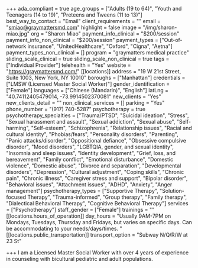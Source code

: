 +++
ada_compliant = true
age_groups = ["Adults (19 to 64)", "Youth and Teenagers (14 to 19)", "Preteens and Tweens (11 to 13)"]
best_way_to_contact = "Email"
client_requirements = ""
email = "smiao@graymattersmd.com"
highlight = false
image = "/img/sharon-miao.jpg"
org = "Sharon Miao"
payment_info_clinical = "$200/session"
payment_info_non_clinical = "$200/session"
payment_types = ["Out-of-network insurance", "UnitedHealthcare", "Oxford", "Cigna", "Aetna"]
payment_types_non_clinical = []
program = "graymatters medical practice"
sliding_scale_clinical = true
sliding_scale_non_clinical = true
tags = ["Individual Provider"]
telehealth = "Yes"
website = "https://graymattersmd.com/"
[[locations]]
address = "19 W 21st Street, Suite 1003, New York, NY 10010"
boroughs = ["Manhattan"]
credentials = ["LMSW (Licensed Master Social Worker)"]
gender_identification = ["Female"]
languages = ["Chinese (Mandarin)", "English"]
latLng = "40.74112405479014, -73.9914502370081"
new_clients = "Yes"
new_clients_detail = ""
non_clinical_services = []
parking = "Yes"
phone_number = "(917) 740-5287"
psychotherapy = true
psychotherapy_specialties = ["Trauma/PTSD", "Suicidal ideation", "Stress", "Sexual harassment and assault", "Sexual addiction", "Sexual abuse", "Self-harming", "Self-esteem", "Schizophrenia", "Relationship issues", "Racial and cultural identity", "Phobias/fears", "Personality disorders", "Parenting", "Panic attacks/disorder", "Oppositional defiance", "Obsessive compulsive disorder", "Mood disorders", "LGBTQIA, gender, and sexual identity", "Insomnia and sleep issues", "Identity development", "Grief, loss, and bereavement", "Family conflict", "Emotional disturbance", "Domestic violence", "Domestic abuse", "Divorce and separation", "Developmental disorders", "Depression", "Cultural adjustment", "Coping skills", "Chronic pain", "Chronic illness", "Caregiver stress and support", "Bipolar disorder", "Behavioral issues", "Attachment issues", "ADHD", "Anxiety", "Anger management"]
psychotherapy_types = ["Supportive Therapy", "Solution-focused Therapy", "Trauma-informed", "Group therapy", "Family therapy", "Dialectical Behavioral Therapy", "Cognitive Behavioral Therapy"]
services = ["Psychotherapy"]
staff_gender = ["Female"]
trainings = ""
[[locations.hours_of_operation]]
day_hours = "Usually 9AM-7PM on Mondays, Tuesdays, Thursday and Fridays, but varies on specific days. Can be accommodating to your needs/days/times.  "
[[locations.public_transportation]]
transport_option = "Subway N/Q/R/W at 23 St"

+++
I am a Licensed Master Social Worker with over 4 years of experience in counseling with bicultural pediatric and adult populations.